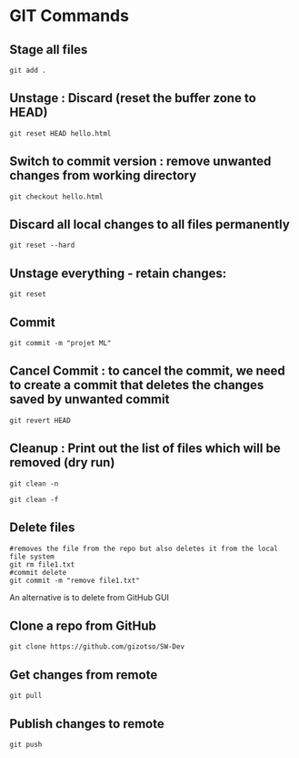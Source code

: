# GIT Commands

## Stage all files
`git add .`

## Unstage : Discard (reset the buffer zone to HEAD)
`git reset HEAD hello.html`
## Switch to commit version : remove unwanted changes from working directory
`git checkout hello.html`

## Discard all local changes to all files permanently
`git reset --hard`
## Unstage everything - retain changes:
`git reset`

## Commit
`git commit -m "projet ML"`

## Cancel Commit : to cancel the commit, we need to create a commit that deletes the changes saved by unwanted commit
`git revert HEAD`

## Cleanup : Print out the list of files which will be removed (dry run)
`git clean -n`

`git clean -f`

## Delete files
```
#removes the file from the repo but also deletes it from the local file system
git rm file1.txt
#commit delete
git commit -m "remove file1.txt"
```

An alternative is to delete from GitHub GUI

## Clone a repo from GitHub
`git clone https://github.com/gizotso/SW-Dev`

## Get changes from remote
`git pull`

## Publish changes to remote
`git push`
